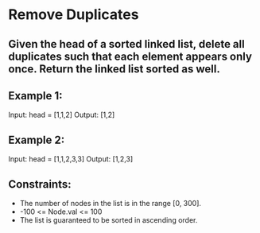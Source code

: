 # Remove Duplicates

## Given the head of a sorted linked list, delete all duplicates such that each element appears only once. Return the linked list sorted as well.

## Example 1:


Input: head = [1,1,2]
Output: [1,2]
## Example 2:


Input: head = [1,1,2,3,3]
Output: [1,2,3]
 

## Constraints:

- The number of nodes in the list is in the range [0, 300].
- -100 <= Node.val <= 100
- The list is guaranteed to be sorted in ascending order.
